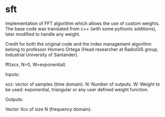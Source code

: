 # sft

Implementation of FFT algorithm which allows the use of custom weights.
The base code was translated from c++ (with some pythonic additions),
later modified to handle any weight. 

Credit for both the original code and the index management algorithm belong
to professor Homero Ortega (Head researcher at RadioGIS group, Industrial
University of Santander).

fft(xcx, N=0, W=exponential)

Inputs:

xcx: vector of samples (time domain).
N: Number of outputs.
W: Weight to be used: exponential, triangular or any user defined weight function.

Outputs:

Vector Xcx of size N (frequency domain).
